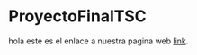 # ProyectoFinalTSC
hola este es el enlace a nuestra pagina web [link](https://github.com/SanderKevinLuis/ProyectoFinalTSC).